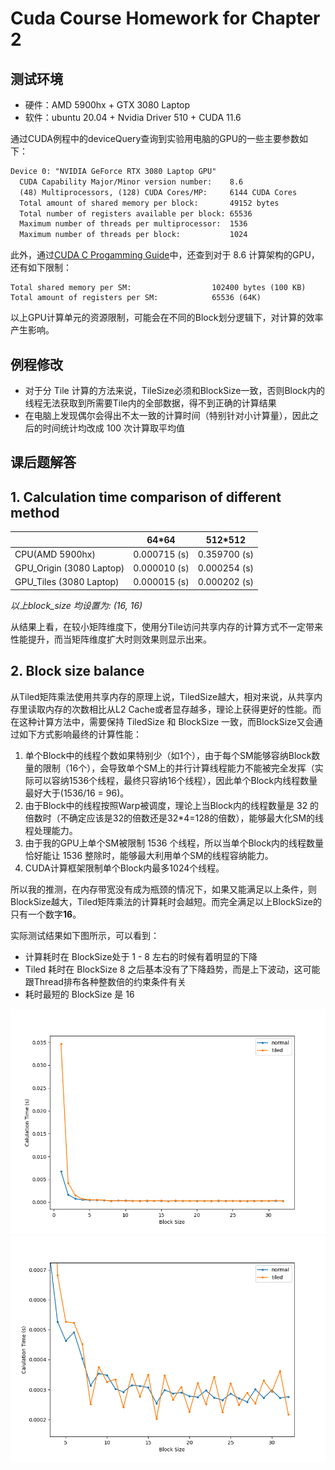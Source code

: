 # Cuda Course Homework for Chapter 2

## 测试环境

- 硬件：AMD 5900hx + GTX 3080 Laptop
- 软件：ubuntu 20.04 + Nvidia Driver 510 + CUDA 11.6

通过CUDA例程中的deviceQuery查询到实验用电脑的GPU的一些主要参数如下：

```txt
Device 0: "NVIDIA GeForce RTX 3080 Laptop GPU"
  CUDA Capability Major/Minor version number:    8.6
  (48) Multiprocessors, (128) CUDA Cores/MP:     6144 CUDA Cores
  Total amount of shared memory per block:       49152 bytes
  Total number of registers available per block: 65536
  Maximum number of threads per multiprocessor:  1536
  Maximum number of threads per block:           1024
```  

此外，通过[CUDA C Progamming Guide](https://docs.nvidia.com/cuda/cuda-c-programming-guide/)中，还查到对于 8.6 计算架构的GPU，还有如下限制：
 ```
 Total shared memory per SM:                  102400 bytes (100 KB)
 Total amount of registers per SM:            65536 (64K)
 ```

以上GPU计算单元的资源限制，可能会在不同的Block划分逻辑下，对计算的效率产生影响。

## 例程修改
- 对于分 Tile 计算的方法来说，TileSize必须和BlockSize一致，否则Block内的线程无法获取到所需要Tile内的全部数据，得不到正确的计算结果
- 在电脑上发现偶尔会得出不太一致的计算时间（特别针对小计算量），因此之后的时间统计均改成 100 次计算取平均值

## 课后题解答

## 1. Calculation time comparison of different method

|                          |      64*64       |      512*512     |
|--------------------------|------------------|------------------|
| CPU(AMD 5900hx)          |   0.000715 (s)   |   0.359700 (s)   |
| GPU_Origin (3080 Laptop) |   0.000010 (s)   |   0.000254 (s)   |
| GPU_Tiles (3080 Laptop)  |   0.000015 (s)   |   0.000202 (s)   |

*以上block_size 均设置为: (16, 16)*

从结果上看，在较小矩阵维度下，使用分Tile访问共享内存的计算方式不一定带来性能提升，而当矩阵维度扩大时则效果则显示出来。

## 2. Block size balance
从Tiled矩阵乘法使用共享内存的原理上说，TiledSize越大，相对来说，从共享内存里读取内存的次数相比从L2 Cache或者显存越多，理论上获得更好的性能。而在这种计算方法中，需要保持 TiledSize 和 BlockSize 一致，而BlockSize又会通过如下方式影响最终的计算性能：
1. 单个Block中的线程个数如果特别少（如1个），由于每个SM能够容纳Block数量的限制（16个），会导致单个SM上的并行计算线程能力不能被完全发挥（实际可以容纳1536个线程，最终只容纳16个线程），因此单个Block内线程数量最好大于(1536/16 = 96)。
2. 由于Block中的线程按照Warp被调度，理论上当Block内的线程数量是 32 的倍数时（不确定应该是32的倍数还是32*4=128的倍数），能够最大化SM的线程处理能力。
3. 由于我的GPU上单个SM被限制 1536 个线程，所以当单个Block内的线程数量恰好能让 1536 整除时，能够最大利用单个SM的线程容纳能力。
4. CUDA计算框架限制单个Block内最多1024个线程。

所以我的推测，在内存带宽没有成为瓶颈的情况下，如果又能满足以上条件，则BlockSize越大，Tiled矩阵乘法的计算耗时会越短。而完全满足以上BlockSize的只有一个数字**16**。

实际测试结果如下图所示，可以看到：
- 计算耗时在 BlockSize处于 1 - 8 左右的时候有着明显的下降
- Tiled 耗时在 BlockSize 8 之后基本没有了下降趋势，而是上下波动，这可能跟Thread排布各种整数倍的约束条件有关
- 耗时最短的 BlockSize 是 16

![image1](./misc/whole.png)
![image1](./misc/part.png)


